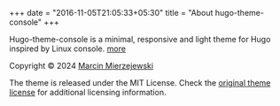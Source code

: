 +++
date = "2016-11-05T21:05:33+05:30"
title = "About hugo-theme-console"
+++

Hugo-theme-console is a minimal, responsive and light theme for Hugo inspired by Linux console.  [more](https://github.com/mrmierzejewski/hugo-theme-console)

Copyright © 2024 [Marcin Mierzejewski](https://mrmierzejewski.com/)

The theme is released under the MIT License. Check the [original theme license](https://github.com/panr/hugo-theme-terminal/blob/master/LICENSE.md) for additional licensing information.
